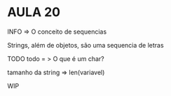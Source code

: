 # AULA 20

INFO => O conceito de sequencias

Strings, além de objetos, são uma sequencia de letras

TODO
todo = > O que é um char?

tamanho da string => len(variavel)

WIP
